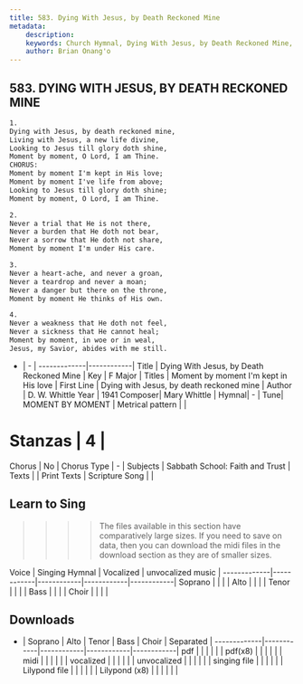 ```yaml
---
title: 583. Dying With Jesus, by Death Reckoned Mine
metadata:
    description: 
    keywords: Church Hymnal, Dying With Jesus, by Death Reckoned Mine, Dying with Jesus, by death reckoned mine, Moment by moment I'm kept in His love
    author: Brian Onang'o
---
```



## 583. DYING WITH JESUS, BY DEATH RECKONED MINE

```txt
1.
Dying with Jesus, by death reckoned mine,
Living with Jesus, a new life divine,
Looking to Jesus till glory doth shine,
Moment by moment, O Lord, I am Thine.
CHORUS:
Moment by moment I'm kept in His love;
Moment by moment I've life from above;
Looking to Jesus till glory doth shine;
Moment by moment, O Lord, I am Thine.

2.
Never a trial that He is not there,
Never a burden that He doth not bear,
Never a sorrow that He doth not share,
Moment by moment I'm under His care.

3.
Never a heart-ache, and never a groan,
Never a teardrop and never a moan;
Never a danger but there on the throne,
Moment by moment He thinks of His own.

4.
Never a weakness that He doth not feel,
Never a sickness that He cannot heal;
Moment by moment, in woe or in weal,
Jesus, my Savior, abides with me still.
```

- |   -  |
-------------|------------|
Title | Dying With Jesus, by Death Reckoned Mine |
Key | F Major |
Titles | Moment by moment I'm kept in His love |
First Line | Dying with Jesus, by death reckoned mine |
Author | D. W. Whittle
Year | 1941
Composer| Mary Whittle |
Hymnal|  - |
Tune| MOMENT BY MOMENT |
Metrical pattern | |
# Stanzas | 4 |
Chorus | No |
Chorus Type | - |
Subjects | Sabbath School: Faith and Trust |
Texts |  |
Print Texts | 
Scripture Song |  |
  
## Learn to Sing

>>>> The files available in this section have comparatively large sizes. If you need to save on data, then you can download the midi files in the download section as they are of smaller sizes.

Voice |  Singing Hymnal | Vocalized | unvocalized music |
-------------|------------|------------|------------|------------|
Soprano | | | |
Alto | | | |
Tenor | | | |
Bass | | | |
Choir | | | |

## Downloads

- |  Soprano | Alto | Tenor | Bass | Choir | Separated |
-------------|------------|------------|------------|------------|
pdf | | | | | |
pdf(x8) | | | | | |
midi | | | | | |
vocalized | | | | | |
unvocalized | | | | | |
singing file | | | | | |
Lilypond file | | | | | |
Lilypond (x8) | | | | | |
  
